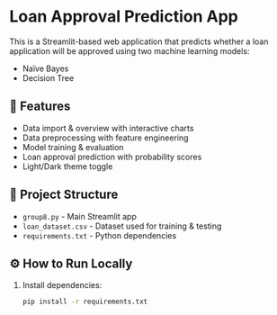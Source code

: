 # Loan Approval Prediction App

This is a Streamlit-based web application that predicts whether a loan application will be approved using two machine learning models:
- Naïve Bayes
- Decision Tree

## 🚀 Features
- Data import & overview with interactive charts
- Data preprocessing with feature engineering
- Model training & evaluation
- Loan approval prediction with probability scores
- Light/Dark theme toggle

## 📂 Project Structure
- `group8.py` - Main Streamlit app
- `loan_dataset.csv` - Dataset used for training & testing
- `requirements.txt` - Python dependencies

## ⚙️ How to Run Locally
1. Install dependencies:
   ```bash
   pip install -r requirements.txt
